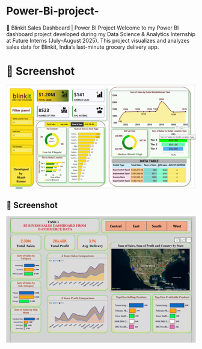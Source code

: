 # Power-Bi-project-
🛒 Blinkit Sales Dashboard | Power BI Project Welcome to my Power BI dashboard project developed during my Data Science &amp; Analytics Internship at Future Interns (July–August 2025). This project visualizes and analyzes sales data for Blinkit, India’s last-minute grocery delivery app.

# 📸 Screenshot
![App Screenshot](Bilink_it.png)

## 📸 Screenshot
![App Screenshot](e_commers.png)
